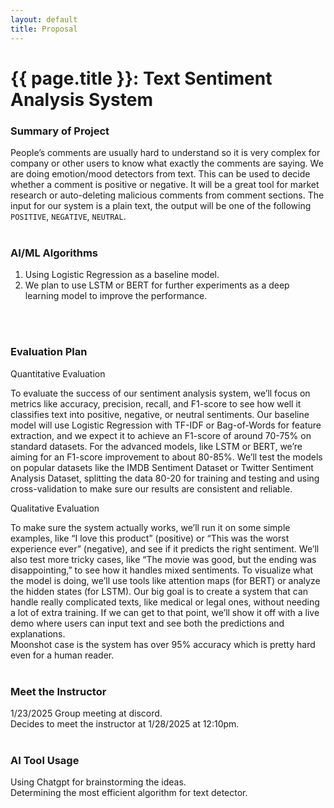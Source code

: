 ```yaml
---
layout: default
title: Proposal
---
```


# {{ page.title }}: Text Sentiment Analysis System


### Summary of Project
People’s comments are usually hard to understand so it is very complex for company or other users to know what exactly the comments are saying. We are doing emotion/mood detectors from text. This can be used to decide whether a comment is positive or negative. It will be a great tool for market research or auto-deleting malicious comments from comment sections. The input for our system is a plain text, the output will be one of the following `POSITIVE`, `NEGATIVE`, `NEUTRAL`.
<br>
<br>

### AI/ML Algorithms<br />
1. Using Logistic Regression as a baseline model.<br />
2. We plan to use LSTM or BERT for further experiments as a deep learning model to improve the performance.
<br>
<br>

### Evaluation Plan<br />
Quantitative Evaluation<br />

To evaluate the success of our sentiment analysis system, we’ll focus on metrics like accuracy, precision, recall, and F1-score to see how well it classifies text into positive, negative, or neutral sentiments. Our baseline model will use Logistic Regression with TF-IDF or Bag-of-Words for feature extraction, and we expect it to achieve an F1-score of around 70-75% on standard datasets. For the advanced models, like LSTM or BERT, we’re aiming for an F1-score improvement to about 80-85%. We’ll test the models on popular datasets like the IMDB Sentiment Dataset or Twitter Sentiment Analysis Dataset, splitting the data 80-20 for training and testing and using cross-validation to make sure our results are consistent and reliable.

Qualitative Evaluation<br />

To make sure the system actually works, we’ll run it on some simple examples, like “I love this product” (positive) or “This was the worst experience ever” (negative), and see if it predicts the right sentiment. We’ll also test more tricky cases, like “The movie was good, but the ending was disappointing,” to see how it handles mixed sentiments. To visualize what the model is doing, we’ll use tools like attention maps (for BERT) or analyze the hidden states (for LSTM). Our big goal is to create a system that can handle really complicated texts, like medical or legal ones, without needing a lot of extra training. If we can get to that point, we’ll show it off with a live demo where users can input text and see both the predictions and explanations.<br />
Moonshot case is the system has over 95% accuracy which is pretty hard even for a human reader.
<br>
<br>

### Meet the Instructor<br />
1/23/2025 Group meeting at discord.<br />
Decides to meet the instructor at 1/28/2025 at 12:10pm.
<br>
<br>

### AI Tool Usage<br />
Using Chatgpt for brainstorming the ideas. <br />
Determining the most efficient algorithm for text detector. <br />

<br>
<br>

